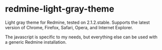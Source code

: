 redmine-light-gray-theme
========================

Light gray theme for Redmine, tested on 2.1.2.stable.  Supports the latest version of Chrome, Firefox, Safari, Opera, and Internet Explorer.

The javascript is specific to my needs, but everything else can be used with a generic Redmine installation.